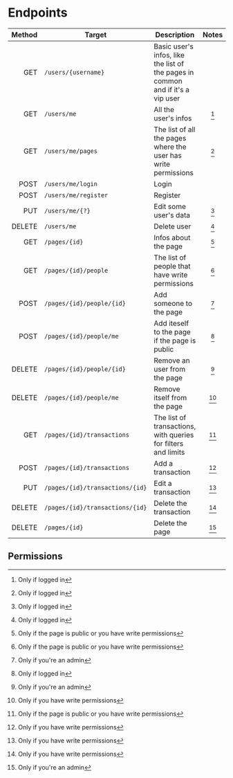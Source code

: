 # Endpoints


| **Method** | **Target**                      | **Description**                                                                 | **Notes** |
|-----------:|---------------------------------|---------------------------------------------------------------------------------|:---------:|
|        GET | `/users/{username}`             | Basic user's infos, like the list of the pages in common and if it's a vip user |           |
|        GET | `/users/me`                     | All the user's infos                                                            |    [^0]   |
|        GET | `/users/me/pages`               | The list of all the pages where the user has write permissions                  |    [^0]   |
|       POST | `/users/me/login`               | Login                                                                           |           |
|       POST | `/users/me/register`            | Register                                                                        |           |
|        PUT | `/users/me/{?}`                 | Edit some user's data                                                           |    [^0]   |
|     DELETE | `/users/me`                     | Delete user                                                                     |    [^0]   |
|        GET | `/pages/{id}`                   | Infos about the page                                                            |    [^1]   |
|        GET | `/pages/{id}/people`            | The list of people that have write permissions                                  |    [^1]   |
|       POST | `/pages/{id}/people/{id}`       | Add someone to the page                                                         |    [^3]   |
|       POST | `/pages/{id}/people/me`         | Add iteself to the page if the page is public                                   |    [^0]   |
|     DELETE | `/pages/{id}/people/{id}`       | Remove an user from the page                                                    |    [^3]   |
|     DELETE | `/pages/{id}/people/me`         | Remove itself from the page                                                     |    [^2]   |
|        GET | `/pages/{id}/transactions`      | The list of transactions, with queries for filters and limits                   |    [^1]   |
|       POST | `/pages/{id}/transactions`      | Add a transaction                                                               |    [^2]   |
|        PUT | `/pages/{id}/transactions/{id}` | Edit a transaction                                                              |    [^2]   |
|     DELETE | `/pages/{id}/transactions/{id}` | Delete the transaction                                                          |    [^2]   |
|     DELETE | `/pages/{id}`                   | Delete the page                                                                 |    [^3]   |


## Permissions
[^0]: Only if logged in
[^1]: Only if the page is public or you have write permissions
[^2]: Only if you have write permissions
[^3]: Only if you're an admin
